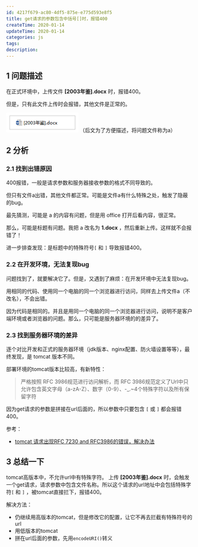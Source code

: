 ```yaml
---
id: 4217f679-ac80-4df5-875e-e775d593e8f5
title: get请求的参数包含中括号[]时，报错400
createTime: 2020-01-14
updateTime: 2020-01-14
categories: js
tags: 
description: 
---
```

## 1 问题描述

在正式环境中，上传文件 **[2003年鉴].docx** 时，报错400。

但是，只有此文件上传时会报错，其他文件是正常的。

![在这里插入图片描述](..\post-assets\c9d7dd06-a213-4224-8710-b8e7699c101f.png)
（后文为了方便描述，将问题文件称为a）


## 2 分析
### 2.1 找到出错原因

400报错，一般是请求参数和服务器接收参数的格式不同导致的。

但只有文件a出错，其他文件都正常。可能是文件a有什么特殊之处，触发了隐蔽的bug。

最先猜测，可能是 a 的内容有问题，但是用 office 打开后看内容，很正常。

那么，可能是标题有问题。我把 a 改名为 **1.docx** ，然后重新上传。这样就不会报错了！

进一步排查发现：是标题中的特殊符号`[` 和 `]` 导致报错400。


### 2.2 在开发环境，无法复现bug
问题找到了，就要解决它了。但是，又遇到了麻烦：在开发环境中无法复现bug。

用相同的代码、使用同一个电脑的同一个浏览器进行访问，同样去上传文件a（不改名），不会出错。

因为代码是相同的。并且是用同一个电脑的同一个浏览器进行访问，说明不是客户端环境或者浏览器的问题。那么，只可能是服务器环境的的差异了。


### 2.3 找到服务器环境的差异
逐个对比开发和正式的服务器环境（jdk版本、nginx配置、防火墙设置等等），最终发现，是 tomcat 版本不同。

部署环境的tomcat版本比较高，有新特性：

> 严格按照 RFC 3986规范进行访问解析，而 RFC  3986规范定义了Url中只允许包含英文字母（a-zA-Z）、数字（0-9）、-_.~4个特殊字符以及所有保留字符

因为get请求的参数是拼接在url后面的，所以参数中只要包含 `[` 或 `]` 都会报错400。

参考：
- [tomcat 请求出现RFC 7230 and RFC3986的错误，解决办法](https://blog.csdn.net/weixin_41986096/article/details/82785118)

## 3 总结一下
tomcat高版本中，不允许url中有特殊字符。
上传 **[2003年鉴].docx** 时，会触发一个get请求，请求参数中包含文件名称。所以这个请求的url地址中会包括特殊字符`[` 和 `]` ，被tomcat直接拦下，报错400。

解决方法：
- 仍继续用高版本的tomcat，但是修改它的配置，让它不再去拦截有特殊符号的url
- 用低版本的tomcat
- 拼在url后面的参数，先用`encodeURI()`转义